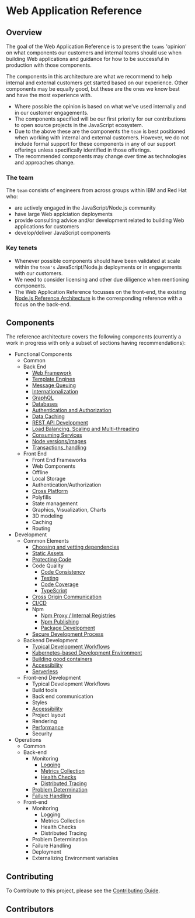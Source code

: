 
# Web Application Reference

## Overview

The goal of the Web Application Reference is to present
the `teams` 'opinion' on what components our customers
and internal teams should use when building Web applications
and guidance for how to be successful in production with those components.

The components in this architecture are what we recommend to help internal
and external customers get started based on our experience. Other components may be equally
good, but these are the ones we know best and have the most experience with.

- Where possible the opinion is based on what we've used internally and in our customer engagements.
- The components specified will be our first priority for our contributions to open source projects in the JavaScript ecosystem.
- Due to the above these are the components the `team` is best positioned when working with internal and external customers.
  However, we do not include formal support for these components in any of our support offerings unless specifically identified
  in those offerings.
- The recommended components may change over time as technologies and approaches change.

### The team

The `team` consists of engineers from across groups within IBM and Red Hat who:

- are actively engaged in the JavaScript/Node.js community
- have large Web applciation deployments
- provide consulting advice and/or development related to building Web applications for customers
- develop/deliver JavaScript components

### Key tenets

- Whenever possible components should have been validated at scale within the `team's`
  JavaScript/Node.js deployments or in engagements with our customers.
- We need to consider licensing and other due diligence when mentioning components.
- The Web Application Reference focusses on the front-end, the existing [Node.js Reference
  Architecture](https://github.com/nodeshift/nodejs-reference-architecture)
  is the corresponding reference with a focus on the back-end.

## Components

The reference architecture covers the following components (currently a work in progress with only a subset of sections having recommendations):

- Functional Components
  - Common
  - Back End
    - [Web Framework](https://github.com/nodeshift/nodejs-reference-architecture/blob/main/docs/functional-components/webframework.md)
    - [Template Engines](https://github.com/nodeshift/nodejs-reference-architecture/blob/main/docs/functional-components/template-engines.md)
    - [Message Queuing](https://github.com/nodeshift/nodejs-reference-architecture/blob/main/docs/functional-components/message-queuing.md)
    - [Internationalization](https://github.com/nodeshift/nodejs-reference-architecture/blob/main/docs/functional-components/internationalization.md)
    - [GraphQL](https://github.com/nodeshift/nodejs-reference-architecture/blob/main/docs/functional-components/graphql.md)
    - [Databases](https://github.com/nodeshift/nodejs-reference-architecture/blob/main/docs/functional-components/databases.md)
    - [Authentication and Authorization](https://github.com/nodeshift/nodejs-reference-architecture/blob/main/docs/functional-components/auth.md)
    - [Data Caching](https://github.com/nodeshift/nodejs-reference-architecture/blob/main/docs/functional-components/data-caching.md)
    - [REST API Development](https://github.com/nodeshift/nodejs-reference-architecture/blob/main/docs/functional-components/rest-api-development.md)
    - [Load Balancing, Scaling and Multi-threading](https://github.com/nodeshift/nodejs-reference-architecture/blob/main/docs/functional-components/scaling-multi-threading.md)
    - [Consuming Services](https://github.com/nodeshift/nodejs-reference-architecture/blob/main/docs/functional-components/consuming-services.md)
    - [Node versions/images](https://github.com/nodeshift/nodejs-reference-architecture/blob/main/docs/functional-components/nodejs-versions-images.md)
    - [Transactions_handling](https://github.com/nodeshift/nodejs-reference-architecture/blob/main/docs/functional-components/transaction-handling.md)
  - Front End
    - Front End Frameworks
    - Web Components
    - Offline
    - Local Storage
    - Authentication/Authorization
    - [Cross Platform](docs/front-end/cross-platform.md)
    - Polyfills
    - State management
    - Graphics, Visualization, Charts
    - 3D modeling
    - Caching
    - Routing
- Development
  - Common Elements
    - [Choosing and vetting dependencies](https://github.com/nodeshift/nodejs-reference-architecture/blob/main/docs/development/dependencies.md)
    - [Static Assets](https://github.com/nodeshift/nodejs-reference-architecture/blob/main/docs/functional-components/static-assets.md)
    - [Protecting Code](https://github.com/nodeshift/nodejs-reference-architecture/blob/main/docs/development/protecting-code.md)
    - Code Quality
      - [Code Consistency](https://github.com/nodeshift/nodejs-reference-architecture/blob/main/docs/development/code-consistency.md)
      - [Testing](https://github.com/nodeshift/nodejs-reference-architecture/blob/main/docs/development/testing.md)
      - [Code Coverage](https://github.com/nodeshift/nodejs-reference-architecture/blob/main/docs/development/code-coverage.md)
      - [TypeScript](https://github.com/nodeshift/nodejs-reference-architecture/blob/main/docs/development/typescript.md)
    - [Cross Origin Communication](https://github.com/nodeshift/nodejs-reference-architecture/blob/main/docs/development/cross-origin.md)
    - [CI/CD](https://github.com/nodeshift/nodejs-reference-architecture/blob/main/docs/development/ci-cd.md)
    - Npm
      - [Npm Proxy / Internal Registries](https://github.com/nodeshift/nodejs-reference-architecture/blob/main/docs/development/npm-proxy.md)
      - [Npm Publishing](https://github.com/nodeshift/nodejs-reference-architecture/blob/main/docs/development/npm-publishing.md)
      - [Package Development](https://github.com/nodeshift/nodejs-reference-architecture/blob/main/docs/development/npm-package-development.md)
    - [Secure Development Process](https://github.com/nodeshift/nodejs-reference-architecture/blob/main/docs/development/secure-development-process.md)
  - Backend Development
    - [Typical Development Workflows](https://github.com/nodeshift/nodejs-reference-architecture/blob/main/docs/development/dev-flows.md)
    - [Kubernetes-based Development Environment](https://github.com/nodeshift/nodejs-reference-architecture/blob/main/docs/development/kubernetes-dev-environment.md)
    - [Building good containers](https://github.com/nodeshift/nodejs-reference-architecture/blob/main/docs/development/building-good-containers.md)
    - [Accessibility](https://github.com/nodeshift/nodejs-reference-architecture/blob/main/docs/development/accessibility.md)
    - [Serverless](https://github.com/nodeshift/nodejs-reference-architecture/blob/main/docs/development/serverless.md)
  - Front-end Development
    - Typical Development Workflows
    - Build tools
    - Back end communication
    - Styles
    - [Accessibility](docs/front-end/web-accessibility.md)
    - Project layout
    - Rendering
    - [Performance](docs/front-end/web-performance.md)
    - Security
- Operations
  - Common
  - Back-end
    - Monitoring
      - [Logging](https://github.com/nodeshift/nodejs-reference-architecture/blob/main/docs/operations/logging.md)
      - [Metrics Collection](https://github.com/nodeshift/nodejs-reference-architecture/blob/main/docs/operations/metrics.md)
      - [Health Checks](https://github.com/nodeshift/nodejs-reference-architecture/blob/main/docs/operations/healthchecks.md)
      - [Distributed Tracing](https://github.com/nodeshift/nodejs-reference-architecture/blob/main/docs/operations/distributed-tracing.md)
    - [Problem Determination](https://github.com/nodeshift/nodejs-reference-architecture/blob/main/docs/operations/problem-determination.md)
    - [Failure Handling](https://github.com/nodeshift/nodejs-reference-architecture/blob/main/docs/operations/failurehandling.md)
  - Front-end
    - Monitoring
      - Logging
      - Metrics Collection
      - Health Checks
      - Distributed Tracing
    - Problem Determination
    - Failure Handling
    - Deployment
    - Externalizing Environment variables

## Contributing

To Contribute to this project, please see the [Contributing Guide](./CONTRIBUTING.md).

## Contributors
